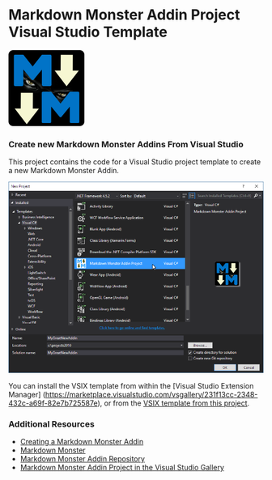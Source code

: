 # Markdown Monster Addin Project Visual Studio Template

<img src="MarkdownMonster_Icon_256.png" width="150"/>

### Create new Markdown Monster Addins From Visual Studio
This project contains the code for a Visual Studio project template to create a new Markdown Monster Addin.

![](NewVSProjectScreenShot.png)

You can install the VSIX template from within the [Visual Studio Extension Manager] (https://marketplace.visualstudio.com/vsgallery/231f13cc-2348-432c-a69f-82e7b725587e), or from the [VSIX template from this project](https://github.com/RickStrahl/MarkdownMonsterAddinProjectTemplate/raw/master/MarkdownMonsterAddinProjectTemplate.vsix).

### Additional Resources
* [Creating a Markdown Monster Addin](http://markdownmonster.west-wind.com/docs/_4ne0s0qoi.htm)
* [Markdown Monster](https://github.com/rickstrahl/MarkdownMonster)
* [Markdown Monster Addin Repository](https://github.com/RickStrahl/MarkdownMonsterAddinsRegistry)
* [Markdown Monster Addin Project in the Visual Studio Gallery](https://marketplace.visualstudio.com/vsgallery/231f13cc-2348-432c-a69f-82e7b725587e)

